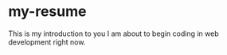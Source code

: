 # my-resume
This is my introduction to you
I am about to begin coding in web development right now.

